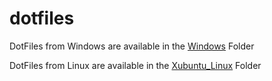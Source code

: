 # dotfiles
DotFiles from Windows are available in the [Windows](Windows) Folder

DotFiles from Linux are available in the [Xubuntu_Linux](Xubuntu_Linux) Folder    

